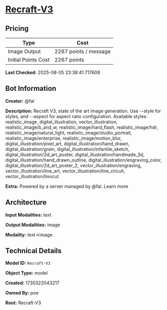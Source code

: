 # [Recraft-V3](https://poe.com/Recraft-V3)

## Pricing

| Type | Cost |
|------|------|
| Image Output | 2267 points / message |
| Initial Points Cost | 2267 points |

**Last Checked:** 2025-08-05 23:38:41.717608


## Bot Information

**Creator:** @fal

**Description:** Recraft V3, state of the art image generation. Use --style for styles, and --aspect for aspect ratio configuration. Available styles: realistic_image, digital_illustration, vector_illustration, realistic_image/b_and_w, realistic_image/hard_flash, realistic_image/hdr, realistic_image/natural_light, realistic_image/studio_portrait, realistic_image/enterprise, realistic_image/motion_blur, digital_illustration/pixel_art, digital_illustration/hand_drawn, digital_illustration/grain, digital_illustration/infantile_sketch, digital_illustration/2d_art_poster, digital_illustration/handmade_3d, digital_illustration/hand_drawn_outline, digital_illustration/engraving_color, digital_illustration/2d_art_poster_2, vector_illustration/engraving, vector_illustration/line_art, vector_illustration/line_circuit, vector_illustration/linocut

**Extra:** Powered by a server managed by @fal. Learn more


## Architecture

**Input Modalities:** text

**Output Modalities:** image

**Modality:** text->image


## Technical Details

**Model ID:** `Recraft-V3`

**Object Type:** model

**Created:** 1730322043217

**Owned By:** poe

**Root:** Recraft-V3
